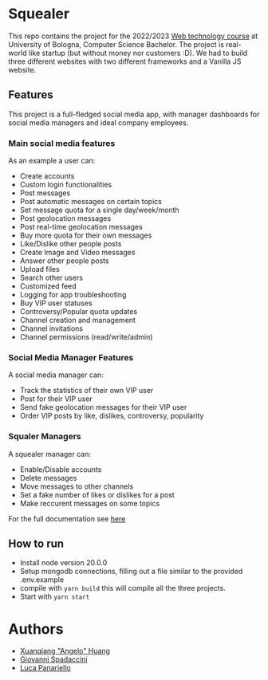 # Squealer

This repo contains the project for the 2022/2023 [Web technology course](https://www.unibo.it/it/didattica/insegnamenti/insegnamento/2022/436428) at University of Bologna, Computer Science Bachelor. The project is real-world like startup (but without money nor customers :D). We had to build three different websites with two different frameworks and a Vanilla JS website.

## Features

This project is a full-fledged social media app, with manager dashboards for social media managers and ideal company employees.

### Main social media features

As an example a user can:

-   Create accounts
-   Custom login functionalities
-   Post messages
-   Post automatic messages on certain topics
-   Set message quota for a single day/week/month
-   Post geolocation messages
-   Post real-time geolocation messages
-   Buy more quota for their own messages
-   Like/Dislike other people posts
-   Create Image and Video messages
-   Answer other people posts
-   Upload files
-   Search other users
-   Customized feed
-   Logging for app troubleshooting
-   Buy VIP user statuses
-   Controversy/Popular quota updates
-   Channel creation and management
-   Channel invitations
-   Channel permissions (read/write/admin)

### Social Media Manager Features

A social media manager can:

-   Track the statistics of their own VIP user
-   Post for their VIP user
-   Send fake geolocation messages for their VIP user
-   Order VIP posts by like, dislikes, controversy, popularity

### Squaler Managers

A squealer manager can:

-   Enable/Disable accounts
-   Delete messages
-   Move messages to other channels
-   Set a fake number of likes or dislikes for a post
-   Make reccurent messages on some topics

For the full documentation see [here](https://github.com/Flecart/Squealer/blob/main/specs.pdf)

## How to run

-   Install node version 20.0.0
-   Setup mongodb connections, filling out a file similar to the provided .env.example
-   compile with `yarn build` this will compile all the three projects.
-   Start with `yarn start`

# Authors

-   [Xuanqiang "Angelo" Huang](https://github.com/flecart)
-   [Giovanni Spadaccini](https://github.com/giospada)
-   [Luca Panariello](httips://github.com/Lukirby)

